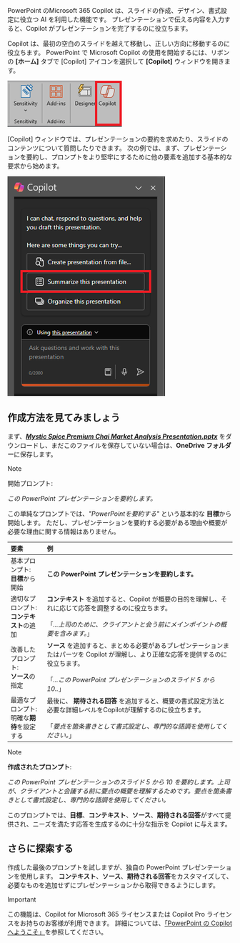 
PowerPoint のMicrosoft 365 Copilot は、スライドの作成、デザイン、書式設定に役立つ AI を利用した機能です。  プレゼンテーションで伝える内容を入力すると、Copilot がプレゼンテーションを完了するのに役立ちます。 

Copilot は、最初の空白のスライドを越えて移動し、正しい方向に移動するのに役立ちます。 PowerPoint で Microsoft Copilot の使用を開始するには、リボンの **[ホーム]** タブで [Copilot] アイコンを選択して **[Copilot]** ウィンドウを開きます。

![PowerPoint リボンの Copilot アイコンのスクリーンショット。](../media/copilot-ribbon-powerpoint.png)

[Copilot] ウィンドウでは、プレゼンテーションの要約を求めたり、スライドのコンテンツについて質問したりできます。 次の例では、まず、プレゼンテーションを要約し、プロンプトをより堅牢にするために他の要素を追加する基本的な要求から始めます。

![最初に開いたときの PowerPoint の [Copilot] パネルのスクリーンショット。](../media/copilot-pane-powerpoint.png)

## 作成方法を見てみましょう

まず、**_[Mystic Spice Premium Chai Market Analysis Presentation.pptx](https://go.microsoft.com/fwlink/?linkid=2268768)_** をダウンロードし、まだこのファイルを保存していない場合は、**OneDrive フォルダー**に保存します。

> [!NOTE]
> 開始プロンプト:
>
> _この PowerPoint プレゼンテーションを要約します。_

この単純なプロンプトでは、_"PowerPointを要約する"_ という基本的な **目標**から開始します。 ただし、プレゼンテーションを要約する必要がある理由や概要が必要な理由に関する情報はありません。

| 要素 | 例 |
| :------ | :------- |
| 基本プロンプト: <br>**目標**から開始 | **この PowerPoint プレゼンテーションを要約します。** |
| 適切なプロンプト: <br>**コンテキスト**の追加 | **コンテキスト** を追加すると、Copilot が概要の目的を理解し、それに応じて応答を調整するのに役立ちます。<br><br>「_...上司のために、クライアントと会う前にメインポイントの概要を含みます。_」 |
| 改善したプロンプト: <br>**ソース**の指定 | **ソース** を追加すると、まとめる必要があるプレゼンテーションまたはパーツを Copilot が理解し、より正確な応答を提供するのに役立ちます。<br><br>「_...この PowerPoint プレゼンテーションのスライド 5 から 10.._」 |
| 最適なプロンプト: <br>明確な**期待**を設定する | 最後に、 **期待される回答** を追加すると、概要の書式設定方法と必要な詳細レベルをCopilotが理解するのに役立ちます。<br><br>「_要点を箇条書きとして書式設定し、専門的な語調を使用してください。_」 |

> [!NOTE]
> **作成されたプロンプト**:
>
> _この PowerPoint プレゼンテーションのスライド 5 から 10 を要約します。上司が、クライアントと会議する前に要点の概要を理解するためです。要点を箇条書きとして書式設定し、専門的な語調を使用してください。_

このプロンプトでは、**目標**、**コンテキスト**、**ソース**、**期待される回答**がすべて提供され、ニーズを満たす応答を生成するのに十分な指示を Copilot に与えます。

## さらに探索する

作成した最後のプロンプトを試しますが、独自の PowerPoint プレゼンテーションを使用します。 **コンテキスト**、**ソース**、**期待される回答**をカスタマイズして、必要なものを追加せずにプレゼンテーションから取得できるようにします。

> [!IMPORTANT]
> この機能は、Copilot for Microsoft 365 ライセンスまたは Copilot Pro ライセンスをお持ちのお客様が利用できます。 詳細については、[「PowerPoint の Copilot へようこそ」](https://support.microsoft.com/office/welcome-to-copilot-in-powerpoint-57133c75-24c0-4519-8096-d0dadf25fb8d)を参照してください。
